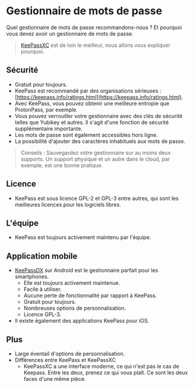 # Gestionnaire de mots de passe
Quel gestionnaire de mots de passe recommandons-nous ? Et pourquoi vous devez avoir un gestionnaire de mots de passe.
> [KeePassXC](https://keepassxc.org/) est de loin le meilleur, nous allons vous expliquer pourquoi.
## Sécurité
- Gratuit pour toujours.
- KeePass est recommandé par des organisations sérieuses : [https://keepass.info/ratings.html](https://keepass.info/ratings.html).
- Avec KeePass, vous pouvez obtenir une meilleure entropie que ProtonPass, par exemple.
- Vous pouvez verrouiller votre gestionnaire avec des clés de sécurité telles que Yubikey et autres. Il s'agit d'une fonction de sécurité supplémentaire importante.
- Les mots de passe sont également accessibles hors ligne.
- La possibilité d'ajouter des caractères inhabituels aux mots de passe.
> Conseils : Sauvegardez votre gestionnaire sur au moins deux supports. Un support physique et un autre dans le cloud, par exemple, est une bonne pratique.
## Licence
- KeePass est sous licence GPL-2 et GPL-3 entre autres, qui sont les meilleures licences pour les logiciels libres.
## L'équipe
- KeePass est toujours activement maintenu par l'équipe.
## Application mobile
- [KeePassDX](https://www.keepassdx.com/) sur Android est le gestionnaire parfait pour les smartphones.
  - Elle est toujours activement maintenue.
  - Facile à utiliser.
  - Aucune perte de fonctionnalité par rapport à KeePass.
  - Gratuit pour toujours.
  - Nombreuses options de personnalisation.
  - Licence GPL-3.
- Il existe également des applications KeePass pour iOS.
## Plus
- Large éventail d'options de personnalisation.
- Différences entre KeePass et KeePassXC
  - KeePassXC a une interface moderne, ce qui n'est pas le cas de Keepass. Entre les deux, prenez ce qui vous plaît. Ce sont les deux faces d'une même pièce.
